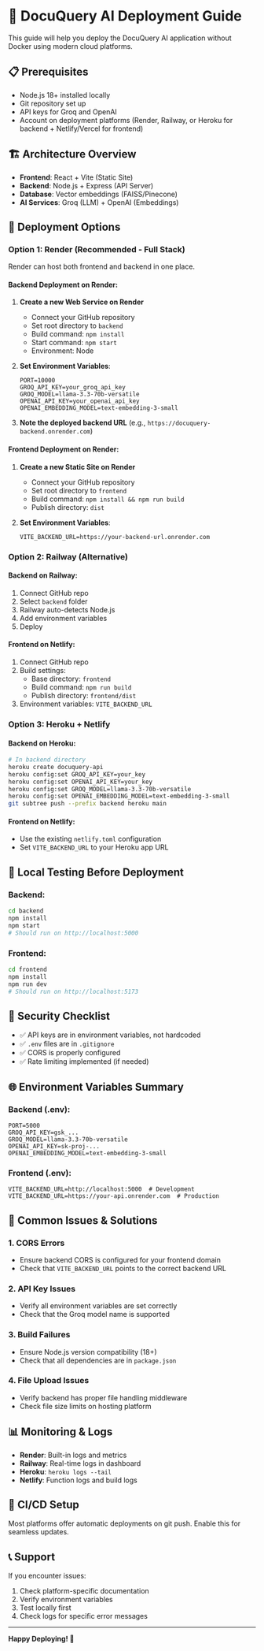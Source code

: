 # 🚀 DocuQuery AI Deployment Guide

This guide will help you deploy the DocuQuery AI application without Docker using modern cloud platforms.

## 📋 Prerequisites

- Node.js 18+ installed locally
- Git repository set up
- API keys for Groq and OpenAI
- Account on deployment platforms (Render, Railway, or Heroku for backend + Netlify/Vercel for frontend)

## 🏗️ Architecture Overview

- **Frontend**: React + Vite (Static Site)
- **Backend**: Node.js + Express (API Server)
- **Database**: Vector embeddings (FAISS/Pinecone)
- **AI Services**: Groq (LLM) + OpenAI (Embeddings)

## 🎯 Deployment Options

### Option 1: Render (Recommended - Full Stack)

Render can host both frontend and backend in one place.

#### Backend Deployment on Render:

1. **Create a new Web Service on Render**
   - Connect your GitHub repository
   - Set root directory to `backend`
   - Build command: `npm install`
   - Start command: `npm start`
   - Environment: Node

2. **Set Environment Variables**:
   ```
   PORT=10000
   GROQ_API_KEY=your_groq_api_key
   GROQ_MODEL=llama-3.3-70b-versatile
   OPENAI_API_KEY=your_openai_api_key
   OPENAI_EMBEDDING_MODEL=text-embedding-3-small
   ```

3. **Note the deployed backend URL** (e.g., `https://docuquery-backend.onrender.com`)

#### Frontend Deployment on Render:

1. **Create a new Static Site on Render**
   - Connect your GitHub repository
   - Set root directory to `frontend`
   - Build command: `npm install && npm run build`
   - Publish directory: `dist`

2. **Set Environment Variables**:
   ```
   VITE_BACKEND_URL=https://your-backend-url.onrender.com
   ```

### Option 2: Railway (Alternative)

#### Backend on Railway:
1. Connect GitHub repo
2. Select `backend` folder
3. Railway auto-detects Node.js
4. Add environment variables
5. Deploy

#### Frontend on Netlify:
1. Connect GitHub repo
2. Build settings:
   - Base directory: `frontend`
   - Build command: `npm run build`
   - Publish directory: `frontend/dist`
3. Environment variables: `VITE_BACKEND_URL`

### Option 3: Heroku + Netlify

#### Backend on Heroku:
```bash
# In backend directory
heroku create docuquery-api
heroku config:set GROQ_API_KEY=your_key
heroku config:set OPENAI_API_KEY=your_key
heroku config:set GROQ_MODEL=llama-3.3-70b-versatile
heroku config:set OPENAI_EMBEDDING_MODEL=text-embedding-3-small
git subtree push --prefix backend heroku main
```

#### Frontend on Netlify:
- Use the existing `netlify.toml` configuration
- Set `VITE_BACKEND_URL` to your Heroku app URL

## 🔧 Local Testing Before Deployment

### Backend:
```bash
cd backend
npm install
npm start
# Should run on http://localhost:5000
```

### Frontend:
```bash
cd frontend
npm install
npm run dev
# Should run on http://localhost:5173
```

## 🔐 Security Checklist

- ✅ API keys are in environment variables, not hardcoded
- ✅ `.env` files are in `.gitignore`
- ✅ CORS is properly configured
- ✅ Rate limiting implemented (if needed)

## 🌐 Environment Variables Summary

### Backend (.env):
```
PORT=5000
GROQ_API_KEY=gsk_...
GROQ_MODEL=llama-3.3-70b-versatile
OPENAI_API_KEY=sk-proj-...
OPENAI_EMBEDDING_MODEL=text-embedding-3-small
```

### Frontend (.env):
```
VITE_BACKEND_URL=http://localhost:5000  # Development
VITE_BACKEND_URL=https://your-api.onrender.com  # Production
```

## 🚨 Common Issues & Solutions

### 1. CORS Errors
- Ensure backend CORS is configured for your frontend domain
- Check that `VITE_BACKEND_URL` points to the correct backend URL

### 2. API Key Issues
- Verify all environment variables are set correctly
- Check that the Groq model name is supported

### 3. Build Failures
- Ensure Node.js version compatibility (18+)
- Check that all dependencies are in `package.json`

### 4. File Upload Issues
- Verify backend has proper file handling middleware
- Check file size limits on hosting platform

## 📊 Monitoring & Logs

- **Render**: Built-in logs and metrics
- **Railway**: Real-time logs in dashboard
- **Heroku**: `heroku logs --tail`
- **Netlify**: Function logs and build logs

## 🔄 CI/CD Setup

Most platforms offer automatic deployments on git push. Enable this for seamless updates.

## 📞 Support

If you encounter issues:
1. Check platform-specific documentation
2. Verify environment variables
3. Test locally first
4. Check logs for specific error messages

---

**Happy Deploying! 🎉**
